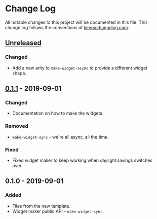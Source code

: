 # Change Log
All notable changes to this project will be documented in this file. This change log follows the conventions of [keepachangelog.com](http://keepachangelog.com/).

## [Unreleased]
### Changed
- Add a new arity to `make-widget-async` to provide a different widget shape.

## [0.1.1] - 2019-09-01
### Changed
- Documentation on how to make the widgets.

### Removed
- `make-widget-sync` - we're all async, all the time.

### Fixed
- Fixed widget maker to keep working when daylight savings switches over.

## 0.1.0 - 2019-09-01
### Added
- Files from the new template.
- Widget maker public API - `make-widget-sync`.

[Unreleased]: https://github.com/your-name/xdg-rc/compare/0.1.1...HEAD
[0.1.1]: https://github.com/your-name/xdg-rc/compare/0.1.0...0.1.1
